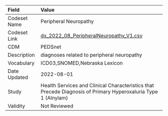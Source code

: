 |Field        |Value                                                                                                         |
|:------------|:-------------------------------------------------------------------------------------------------------------|
|Codeset Name |Peripheral Neuropathy                                                                                         |
|Codeset Link |[dx_2022_08_PeripheralNeuropathy_V1.csv](https://github.com/PEDSnet/Variable-Dictionary/blob/main/conditions/dx_2022_08_PeripheralNeuropathy_V1.csv.csv)|
|CDM          |PEDSnet                                                                                                       |
|Description  |diagnoses related to peripheral neuropathy                                                                    |
|Vocabulary   |ICD03,SNOMED,Nebraska Lexicon                                                                                 |
|Date Updated |2022-08-01                                                                                                    |
|Study        |Health Services and Clinical Characteristics that Precede Diagnosis of Primary Hyperoxaluria Type 1 (Alnylam) |
|Validity     |Not Reviewed                                                                                                  |
